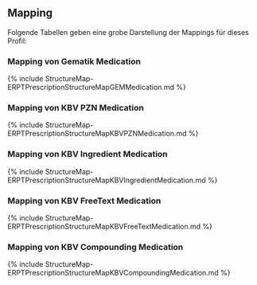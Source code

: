 ## Mapping

Folgende Tabellen geben eine grobe Darstellung der Mappings für dieses Profil:

### Mapping von Gematik Medication

{% include StructureMap-ERPTPrescriptionStructureMapGEMMedication.md %}

### Mapping von KBV PZN Medication

{% include StructureMap-ERPTPrescriptionStructureMapKBVPZNMedication.md %}

### Mapping von KBV Ingredient Medication

{% include StructureMap-ERPTPrescriptionStructureMapKBVIngredientMedication.md %}

### Mapping von KBV FreeText Medication

{% include StructureMap-ERPTPrescriptionStructureMapKBVFreeTextMedication.md %}

### Mapping von KBV Compounding Medication

{% include StructureMap-ERPTPrescriptionStructureMapKBVCompoundingMedication.md %}


